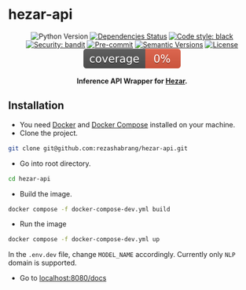 # hezar-api

<div align="center">

![Python Version](https://img.shields.io/badge/Python-3.11-yellow)
[![Dependencies Status](https://img.shields.io/badge/dependencies-up%20to%20date-brightgreen.svg)](https://github.com/rezashabrang/hezar-api/pulls?utf8=%E2%9C%93&q=is%3Apr%20author%3Aapp%2Fdependabot)
[![Code style: black](https://img.shields.io/badge/code%20style-black-000000.svg)](https://github.com/psf/black)
[![Security: bandit](https://img.shields.io/badge/security-bandit-green.svg)](https://github.com/PyCQA/bandit)
[![Pre-commit](https://img.shields.io/badge/pre--commit-enabled-brightgreen?logo=pre-commit&logoColor=white)](https://github.com/rezashabrang/hezar-api/blob/master/.pre-commit-config.yaml)
[![Semantic Versions](https://img.shields.io/badge/%20%20%F0%9F%93%A6%F0%9F%9A%80-semantic--versions-e10079.svg)](https://github.com/rezashabrang/hezar-api/releases)
[![License](https://img.shields.io/badge/License-MIT-blue)](https://github.com/rezashabrang/hezar-api/blob/master/LICENSE)
![Coverage Report](assets/images/coverage.svg)

<b>Inference API Wrapper for [Hezar](https://github.com/hezarai/hezar).</b>

</div>

## Installation

- You need [Docker](https://docs.docker.com/engine/install/) and [Docker Compose](https://docs.docker.com/compose/install/) installed on your machine.
- Clone the project.

```bash
git clone git@github.com:rezashabrang/hezar-api.git
```

- Go into root directory.

```bash
cd hezar-api
```

- Build the image.

```bash
docker compose -f docker-compose-dev.yml build
```

- Run the image

```bash
docker compose -f docker-compose-dev.yml up
```

In the `.env.dev` file, change `MODEL_NAME` accordingly. Currently only `NLP` domain is supported.

- Go to [localhost:8080/docs](localhost:8080/docs)
